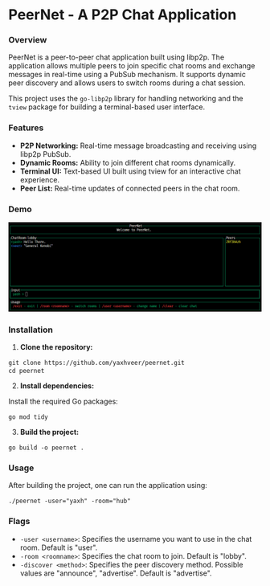 # PeerNet - A P2P Chat Application

### Overview
PeerNet is a peer-to-peer chat application built using libp2p. The application allows multiple peers to join specific chat rooms and exchange messages in real-time using a PubSub mechanism. It supports dynamic peer discovery and allows users to switch rooms during a chat session.

This project uses the `go-libp2p` library for handling networking and the `tview` package for building a terminal-based user interface.

### Features
- **P2P Networking:** Real-time message broadcasting and receiving using libp2p PubSub.
- **Dynamic Rooms:** Ability to join different chat rooms dynamically.
- **Terminal UI:** Text-based UI built using tview for an interactive chat experience.
- **Peer List:** Real-time updates of connected peers in the chat room.

### Demo
![image](./public/peernet.png)

### Installation
1. **Clone the repository:**

```
git clone https://github.com/yaxhveer/peernet.git
cd peernet
```

2. **Install dependencies:**

Install the required Go packages:

```
go mod tidy
```

3. **Build the project:**
```
go build -o peernet .
```

### Usage

After building the project, one can run the application using:
```
./peernet -user="yaxh" -room="hub"
```

### Flags
- `-user <username>`:  Specifies the username you want to use in the chat room. Default is "user".
- `-room <roomname>`: Specifies the chat room to join. Default is "lobby".
- `-discover <method>`: Specifies the peer discovery method. Possible values are "announce", "advertise". Default is "advertise".
